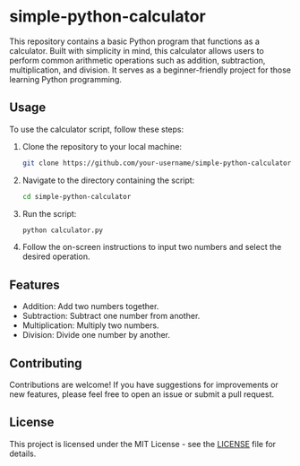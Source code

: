 # simple-python-calculator
This repository contains a basic Python program that functions as a calculator. Built with simplicity in mind, this calculator allows users to perform common arithmetic operations such as addition, subtraction, multiplication, and division. It serves as a beginner-friendly project for those learning Python programming.

## Usage

To use the calculator script, follow these steps:

1. Clone the repository to your local machine:

    ```bash
    git clone https://github.com/your-username/simple-python-calculator.git
    ```

2. Navigate to the directory containing the script:

    ```bash
    cd simple-python-calculator
    ```

3. Run the script:

    ```bash
    python calculator.py
    ```

4. Follow the on-screen instructions to input two numbers and select the desired operation.

## Features

- Addition: Add two numbers together.
- Subtraction: Subtract one number from another.
- Multiplication: Multiply two numbers.
- Division: Divide one number by another.

## Contributing

Contributions are welcome! If you have suggestions for improvements or new features, please feel free to open an issue or submit a pull request.

## License

This project is licensed under the MIT License - see the [LICENSE](LICENSE) file for details.
